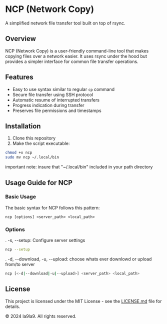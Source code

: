 # NCP (Network Copy)

A simplified network file transfer tool built on top of rsync.

## Overview

NCP (Network Copy) is a user-friendly command-line tool that makes copying files over a network easier. It uses rsync under the hood but provides a simpler interface for common file transfer operations.

## Features

- Easy to use syntax similar to regular `cp` command
- Secure file transfer using SSH protocol
- Automatic resume of interrupted transfers
- Progress indication during transfer
- Preserves file permissions and timestamps

## Installation

1. Clone this repository
2. Make the script executable:
```sh
chmod +x ncp
sudo mv ncp ~/.local/bin
```
important note: insure that "~/.local/bin" included in your path directory

## Usage Guide for NCP

### Basic Usage
The basic syntax for NCP follows this pattern:
```console
ncp [options] <server_path> <local_path>
```

### Options

. -s, --setup: Configure server settings
```sh
ncp --setup
```
. -d, --download, -u, --upload: choose whats ever downlowd or upload from/to server
```sh
ncp [<-d|--download|-u|--upload>] <server_path> <local_path>
```

## License

This project is licensed under the MIT License - see the [LICENSE.md](LICENSE.md) file for details.

© 2024 la9la9. All rights reserved.


